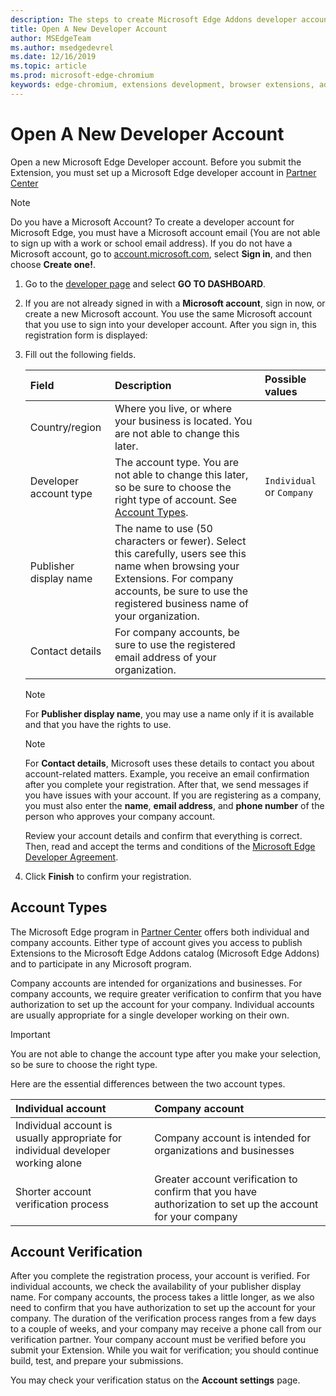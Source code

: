 ```yaml
---
description: The steps to create Microsoft Edge Addons developer account on Partner center.
title: Open A New Developer Account
author: MSEdgeTeam
ms.author: msedgedevrel
ms.date: 12/16/2019
ms.topic: article
ms.prod: microsoft-edge-chromium
keywords: edge-chromium, extensions development, browser extensions, addons, partner center, developer
---
```


# Open A New Developer Account  

Open a new Microsoft Edge Developer account.  Before you submit the Extension, you must set up a Microsoft Edge developer account in [Partner Center][MicrosoftPartnerCenter]  

> [!NOTE]
> Do you have a Microsoft Account?  To create a developer account for Microsoft Edge, you must have a Microsoft account email \(You are not able to sign up with a work or school email address\).  If you do not have a Microsoft account, go to [account.microsoft.com][MicrosoftAccount], select **Sign in**, and then choose **Create one!**.  

1.  Go to the [developer page][MicrosoftPartnerCenter] and select **GO TO DASHBOARD**.  
1.  If you are not already signed in with a **Microsoft account**, sign in now, or create a new Microsoft account.  You use the same Microsoft account that you use to sign into your developer account.  After you sign in, this registration form is displayed:  
    
1.  Fill out the following fields.  
    
    | Field | Description | Possible values |  
    |:--- |:--- |:--- |  
    | Country/region | Where you live, or where your business is located.  You are not able to change this later. |  |  
    | Developer account type | The account type.  You are not able to change this later, so be sure to choose the right type of account.  See [Account Types](#account-types). | `Individual` or `Company` |  
    | Publisher display name | The name to use \(50 characters or fewer\).  Select this carefully, users see this name when browsing your Extensions.  For company accounts, be sure to use the registered business name of your organization. |  |  
    | Contact details | For company accounts, be sure to use the registered email address of your organization. |  |  
    
    > [!NOTE]
    > For **Publisher display name**, you may use a name only if it is available and that you have the rights to use.  
    
    > [!NOTE]
    > For **Contact details**, Microsoft uses these details to contact you about account-related matters.  Example, you receive an email confirmation after you complete your registration.  After that, we send messages if you have issues with your account.  If you are registering as a company, you must also enter the **name**, **email address**, and **phone number** of the person who approves your company account.  
    
    Review your account details and confirm that everything is correct.  Then, read and accept the terms and conditions of the [Microsoft Edge Developer Agreement][MicrosoftAppDeveloperAgreement].  
    
1.  Click **Finish** to confirm your registration.  

## Account Types  

The Microsoft Edge program in [Partner Center][MicrosoftPartnerCenter] offers both individual and company accounts.  Either type of account gives you access to publish Extensions to the Microsoft Edge Addons catalog \(Microsoft Edge Addons\) and to participate in any Microsoft program.  

Company accounts are intended for organizations and businesses.  For company accounts, we require greater verification to confirm that you have authorization to set up the account for your company.  Individual accounts are usually appropriate for a single developer working on their own.  

> [!IMPORTANT]
> You are not able to change the account type after you make your selection, so be sure to choose the right type.  

Here are the essential differences between the two account types.  

| Individual account | Company account |  
|:--- |:--- |  
| Individual account is usually appropriate for individual developer working alone | Company account is intended for organizations and businesses |  
| Shorter account verification process | Greater account verification to confirm that you have authorization to set up the account for your company |  

## Account Verification  

After you complete the registration process, your account is verified.  For individual accounts, we check the availability of your publisher display name.  For company accounts, the process takes a little longer, as we also need to confirm that you have authorization to set up the account for your company.  The duration of the verification process ranges from a few days to a couple of weeks, and your company may receive a phone call from our verification partner.  Your company account must be verified before you submit your Extension.  While you wait for verification; you should continue build, test, and prepare your submissions.  

You may check your verification status on the **Account settings** page.  

<!-- image links -->  

<!-- links -->  

[MicrosoftAppDeveloperAgreement]: /legal/windows/agreements/app-developer-agreement "App Developer Agreement | Microsoft Docs"  

[MicrosoftAccount]: https://account.microsoft.com/account/Account "Microsoft account"  

[MicrosoftPartnerCenter]: https://partner.microsoft.com/dashboard/microsoftedge/public/login "Partner Center"  
